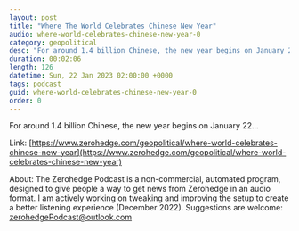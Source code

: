 ```yaml
---
layout: post
title: "Where The World Celebrates Chinese New Year"
audio: where-world-celebrates-chinese-new-year-0
category: geopolitical
desc: "For around 1.4 billion Chinese, the new year begins on January 22..."
duration: 00:02:06
length: 126
datetime: Sun, 22 Jan 2023 02:00:00 +0000
tags: podcast
guid: where-world-celebrates-chinese-new-year-0
order: 0
---
```

For around 1.4 billion Chinese, the new year begins on January 22...

Link: [https://www.zerohedge.com/geopolitical/where-world-celebrates-chinese-new-year](https://www.zerohedge.com/geopolitical/where-world-celebrates-chinese-new-year)

About: The Zerohedge Podcast is a non-commercial, automated program, designed to give people a way to get news from Zerohedge in an audio format.  I am actively working on tweaking and improving the setup to create a better listening experience (December 2022).  Suggestions are welcome: [zerohedgePodcast@outlook.com](mailto:zerohedgePodcast@outlook.com)